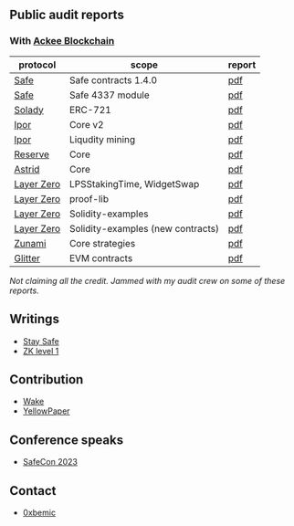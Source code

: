 ## Public audit reports

### With [Ackee Blockchain](https://ackeeblockchain.com/)
| protocol | scope | report |
| ---- | ---- | ---------|
| [Safe](https://safe.global) | Safe contracts 1.4.0 | [pdf](reports/Safe-1_4_0.pdf)
| [Safe](https://safe.global) | Safe 4337 module | [pdf](reports/Safe-4337-module.pdf)
| [Solady](https://github.com/Vectorized/solady) | ERC-721 | [pdf](reports/solady.pdf)
| [Ipor](https://www.ipor.io) | Core v2 | [pdf](reports/ipor-core.pdf)
| [Ipor](https://www.ipor.io) | Liqudity mining | [pdf](reports/ipor-mining.pdf)
| [Reserve](https://reserve.org) | Core | [pdf](reports/reserve.pdf)
| [Astrid](https://astrid.finance/) | Core | [pdf](reports/astrid.pdf)
| [Layer Zero](https://layerzero.network) | LPSStakingTime, WidgetSwap | [pdf](reports/layerzero-lps-widget.pdf)
| [Layer Zero](https://layerzero.network) | proof-lib | [pdf](reports/layerzero-prooflib.pdf)
| [Layer Zero](https://layerzero.network) | Solidity-examples | [pdf](reports/layerzero-solidity-examples.pdf)
| [Layer Zero](https://layerzero.network) | Solidity-examples (new contracts)| [pdf](reports/layerzero-solidity-examples-2.pdf)
| [Zunami](https://www.zunami.io) | Core strategies | [pdf](reports/zunami.pdf)
| [Glitter](https://www.glitterfinance.org) | EVM contracts | [pdf](reports/glitter.pdf)

_Not claiming all the credit. Jammed with my audit crew on some of these reports._

## Writings
- [Stay Safe](https://medium.com/ackee-blockchain/staying-safe-with-safe-ackee-blockchain-a0c069041993)
- [ZK level 1](https://github.com/Ackee-Blockchain/zk-zero-zk-hero)

## Contribution
- [Wake](https://github.com/Ackee-Blockchain/wake)
- [YellowPaper](https://github.com/ethereum/yellowpaper/pull/856)

## Conference speaks
- [SafeCon 2023](https://conf.safe.global/#Speakers)

## Contact
- [0xbemic](https://twitter.com/0xbemic)


